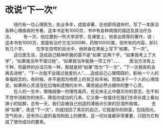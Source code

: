 # 改说“下一次”
　　纽约有一位心理医生，执业多年，成就卓著，在他即将退休时，写了一本医治各种心理疾病的专著。这本书足有1000页，书中有各种病情的描述及其治疗办法。 
　　有一次，他应邀到一所大学讲学，在课堂上，他拿出厚厚的著作，说：这本书有1000页，里面有治疗方法3000种，药物10000类，但所有的内容，却只有几个字。 
　　在学生惊愕的目光中，他转身在黑板上写下“如果，下一次”。 
　　这位医生说，造成自己精神折磨的莫不是“如果”这两个字，“如果我考上了大学”，“如果我当年不错过她”，“如果我当年能换一项工作”…… 
　　医治方法有上千种，但最终的办法只有一种，那就是把“如果”改为“下一次”，“下一次我有机会再去进修”，“下一次我不会错过我爱的人”……造成自己心理障碍的，影响一个人的幸福观念的，有时候，并不是因为物质上的贫乏和丰裕，而取决于一个人的心境改变。如果把心灵浸泡在后悔和遗憾的水中，痛苦就必然占据你的整个心灵。 
　　在人的一生中，懊悔就像一剂慢性毒药，在无休无止中磨灭你的意志，在不知不觉中消耗你的快乐，降低你成功的几率。它又像一些蛰伏在我们生命长堤上看似渺小的蚁群，总有一天，我们会被自己创造的薄弱点引来的巨浪所吞噬。 
　　去掉“如果”，改说“下一次”，你就找回了真实的自己，它就是你的财富，包括阳光，空气和水，还有你心底的喜悦和脸上的微笑。这一切对谁都非常重要，只因为它构成了使你成功的要素。
 